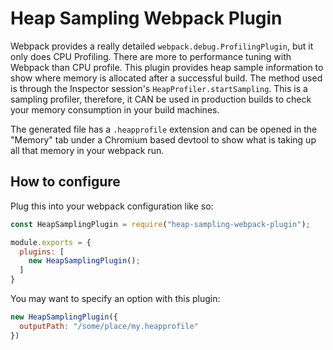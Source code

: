 # Heap Sampling Webpack Plugin

Webpack provides a really detailed `webpack.debug.ProfilingPlugin`, but it only does CPU Profiling. There are more to performance tuning with Webpack than CPU profile. This plugin provides heap sample information to show where memory is allocated after a successful build. The method used is through the Inspector session's `HeapProfiler.startSampling`. This is a sampling profiler, therefore, it CAN be used in production builds to check your memory consumption in your build machines.

The generated file has a `.heapprofile` extension and can be opened in the "Memory" tab under a Chromium based devtool to show what is taking up all that memory in your webpack run.

## How to configure

Plug this into your webpack configuration like so:

```js
const HeapSamplingPlugin = require("heap-sampling-webpack-plugin");

module.exports = {
  plugins: [
    new HeapSamplingPlugin();
  ]
}
```

You may want to specify an option with this plugin:

```js
new HeapSamplingPlugin({
  outputPath: "/some/place/my.heapprofile"
})
```